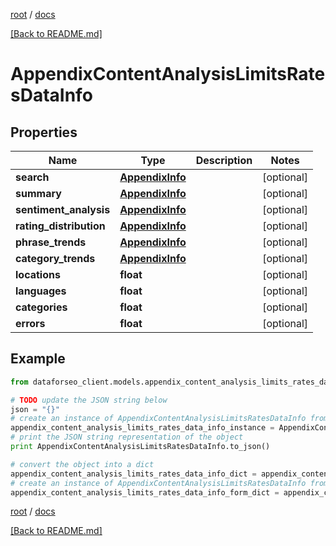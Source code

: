[root](./../ "root") / [docs](./ "docs")

[[Back to README.md]](./../README.md "[Back to README.md]")

# AppendixContentAnalysisLimitsRatesDataInfo

## Properties

Name | Type | Description | Notes
------------ | ------------- | ------------- | -------------
**search** | [**AppendixInfo**](AppendixInfo.md) |  | [optional]
**summary** | [**AppendixInfo**](AppendixInfo.md) |  | [optional]
**sentiment_analysis** | [**AppendixInfo**](AppendixInfo.md) |  | [optional]
**rating_distribution** | [**AppendixInfo**](AppendixInfo.md) |  | [optional]
**phrase_trends** | [**AppendixInfo**](AppendixInfo.md) |  | [optional]
**category_trends** | [**AppendixInfo**](AppendixInfo.md) |  | [optional]
**locations** | **float** |  | [optional]
**languages** | **float** |  | [optional]
**categories** | **float** |  | [optional]
**errors** | **float** |  | [optional]

## Example

```python
from dataforseo_client.models.appendix_content_analysis_limits_rates_data_info import AppendixContentAnalysisLimitsRatesDataInfo

# TODO update the JSON string below
json = "{}"
# create an instance of AppendixContentAnalysisLimitsRatesDataInfo from a JSON string
appendix_content_analysis_limits_rates_data_info_instance = AppendixContentAnalysisLimitsRatesDataInfo.from_json(json)
# print the JSON string representation of the object
print AppendixContentAnalysisLimitsRatesDataInfo.to_json()

# convert the object into a dict
appendix_content_analysis_limits_rates_data_info_dict = appendix_content_analysis_limits_rates_data_info_instance.to_dict()
# create an instance of AppendixContentAnalysisLimitsRatesDataInfo from a dict
appendix_content_analysis_limits_rates_data_info_form_dict = appendix_content_analysis_limits_rates_data_info.from_dict(appendix_content_analysis_limits_rates_data_info_dict)
```

  

[root](./../ "root") / [docs](./ "docs")

[[Back to README.md]](./../README.md "[Back to README.md]")